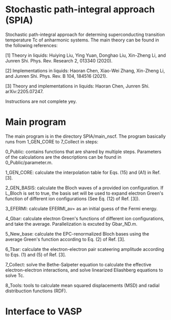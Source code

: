 # Stochastic path-integral approach (SPIA)
Stochastic path-integral approach for determing superconducting transition temperature Tc of anharmonic systems.
The main theory can be found in the following references:

[1] Theory in liquids: Huiying Liu, Ying Yuan, Donghao Liu, Xin-Zheng Li, and Junren Shi. Phys. Rev. Research 2, 013340 (2020). 

[2] Implementations in liquids: Haoran Chen, Xiao-Wei Zhang, Xin-Zheng Li, and Junren Shi. Phys. Rev. B 104, 184516 (2021).

[3] Theory and implementations in liquids: Haoran Chen, Junren Shi. arXiv:2205.07247.

Instructions are not complete yey.

# Main program
The main program is in the directory SPIA/main_nscf. 
The program basically runs from 1_GEN_CORE to 7_Collect in steps:

0_Public: contains functions that are shared by multiple steps. 
Parameters of the calculations are the descriptions can be found in 0_Public/parameter.m.

1_GEN_CORE: calculate the interpolation table for Eqs. (15) and (A1) in Ref. [3]. 

2_GEN_BASIS: calculate the Bloch waves of a provided ion configuration. If L_Bloch is set to true, the basis set will be used to expand electron Green's function of different ion configurations (See Eq. (12) of Ref. [3]).

3_EFERMI: calculate EFERMI_av=<Ef> as an initial guess of the Fermi energy.

4_Gbar: calculate electron Green's functions of different ion configurations, and take the average. Parallelization is excuted by Gbar_ND.m.

5_New_base: calculate the EPC-renormalized Bloch bases using the average Green's function according to Eq. (2) of Ref. [3].

6_Tbar: calculate the electron-electron pair scateering amplitude according to Eqs. (1) and (5) of Ref. [3].

7_Collect: solve the Bethe-Salpeter equation to calculate the effective electron-electron interactions, and solve linearized Eliashberg equations to solve Tc.

8_Tools: tools to calculate mean squared displacements (MSD) and radial distribuction functions (RDF).

# Interface to VASP
